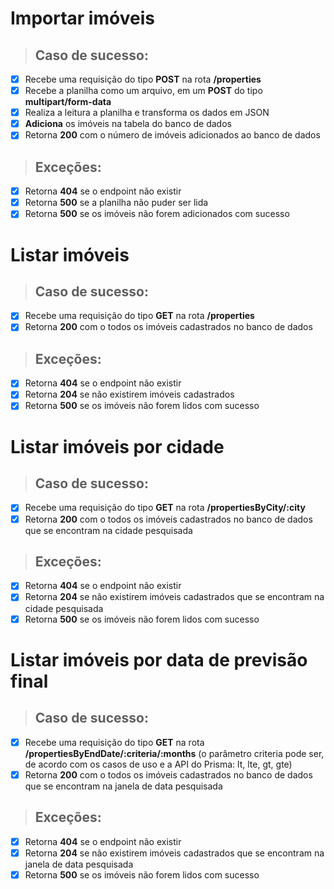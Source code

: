 # Importar imóveis

> ## Caso de sucesso:

- [x] Recebe uma requisição do tipo **POST** na rota **/properties**
- [x] Recebe a planilha como um arquivo, em um **POST** do tipo **multipart/form-data**
- [x] Realiza a leitura a planilha e transforma os dados em JSON
- [x] **Adiciona** os imóveis na tabela do banco de dados
- [x] Retorna **200** com o número de imóveis adicionados ao banco de dados

> ## Exceções: 

- [x] Retorna **404** se o endpoint não existir
- [x] Retorna **500** se a planilha não puder ser lida
- [x] Retorna **500** se os imóveis não forem adicionados com sucesso

# Listar imóveis

> ## Caso de sucesso:

- [x] Recebe uma requisição do tipo **GET** na rota **/properties**
- [x] Retorna **200** com o todos os imóveis cadastrados no banco de dados

> ## Exceções: 

- [x] Retorna **404** se o endpoint não existir
- [x] Retorna **204** se não existirem imóveis cadastrados
- [x] Retorna **500** se os imóveis não forem lidos com sucesso

# Listar imóveis por cidade

> ## Caso de sucesso:

- [x] Recebe uma requisição do tipo **GET** na rota **/propertiesByCity/:city**
- [x] Retorna **200** com o todos os imóveis cadastrados no banco de dados que se encontram na cidade pesquisada

> ## Exceções: 

- [x] Retorna **404** se o endpoint não existir
- [x] Retorna **204** se não existirem imóveis cadastrados que se encontram na cidade pesquisada
- [x] Retorna **500** se os imóveis não forem lidos com sucesso

# Listar imóveis por data de previsão final

> ## Caso de sucesso:

- [x] Recebe uma requisição do tipo **GET** na rota **/propertiesByEndDate/:criteria/:months** (o parâmetro criteria pode ser, de acordo com os casos de uso e a API do Prisma: lt, lte, gt, gte)
- [x] Retorna **200** com o todos os imóveis cadastrados no banco de dados que se encontram na janela de data pesquisada

> ## Exceções: 

- [x] Retorna **404** se o endpoint não existir
- [x] Retorna **204** se não existirem imóveis cadastrados que se encontram na janela de data pesquisada
- [x] Retorna **500** se os imóveis não forem lidos com sucesso